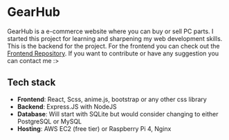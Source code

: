# GearHub

GearHub is a e-commerce website where you can buy or sell PC parts. I started this project for learning and sharpening my web development skills. This is the backend for the project. For the frontend you can check out the [Frontend Repository][frontend-link]. If you want to contribute or have any suggestion you can contact me :>

## Tech stack

- **Frontend**: React, Scss, anime.js, bootstrap or any other css library
- **Backend**: Express.JS with NodeJS
- **Database**: Will start with SQLite but would consider changing to either PostgreSQL or MySQL
- **Hosting**: AWS EC2 (free tier) or Raspberry Pi 4, Nginx





[frontend-link]: https://github.com/username/gearhub-frontend